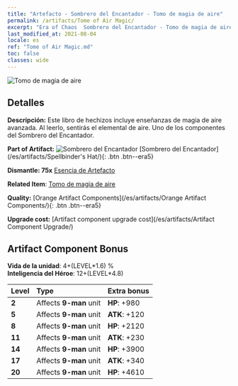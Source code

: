 ```yaml
---
title: "Artefacto - Sombrero del Encantador - Tomo de magia de aire"
permalink: /artifacts/Tome of Air Magic/
excerpt: "Era of Chaos  Sombrero del Encantador - Tomo de magia de aire. Este libro de hechizos incluye enseñanzas de magia de aire avanzada. Al leerlo, sentirás el elemental de aire. Uno de los componentes del Sombrero del Encantador."
last_modified_at: 2021-08-04
locale: es
ref: "Tome of Air Magic.md"
toc: false
classes: wide
---
```


 ![Tomo de magia de aire](/images/t/artifact_40463.png)



## Detalles

 **Descripción:** Este libro de hechizos incluye enseñanzas de magia de aire avanzada. Al leerlo, sentirás el elemental de aire. Uno de los componentes del Sombrero del Encantador.

 **Part of Artifact:** ![Sombrero del Encantador](/images/t/icon_artifact_46.png) [Sombrero del Encantador](/es/artifacts/Spellbinder's Hat/){: .btn .btn--era5}

 **Dismantle: 75x** [Esencia de Artefacto](/ItemsES/con_905/)

 **Related Item**: [Tomo de magia de aire](/ItemsES/art_180/)

 **Quality:** [Orange Artifact Components](/es/artifacts/Orange Artifact Components/){: .btn .btn--era5}

 **Upgrade cost:** [Artifact component upgrade cost](/es/artifacts/Artifact Component Upgrade/)

## Artifact Component Bonus

  **Vida de la unidad**: 4+(LEVEL\*1.6) %<br/>**Inteligencia del Héroe**: 12+(LEVEL\*4.8)

  |  Level  | Type |    Extra bonus  | 
  |:--------|:-----|:----------------| 
  | **2** | Affects **9-man** unit | **HP**: +980 | 
  | **5** | Affects **9-man** unit | **ATK**: +120 | 
  | **8** | Affects **9-man** unit | **HP**: +2120 | 
  | **11** | Affects **9-man** unit | **ATK**: +230 | 
  | **14** | Affects **9-man** unit | **HP**: +3900 | 
  | **17** | Affects **9-man** unit | **ATK**: +340 | 
  | **20** | Affects **9-man** unit | **HP**: +4610 | 
